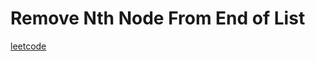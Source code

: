 Remove Nth Node From End of List
================================
[leetcode](https://leetcode.com/problems/remove-nth-node-from-end-of-list)
